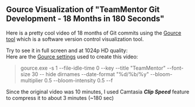 ## Gource Visualization of "TeamMentor Git Development - 18 Months in 180 Seconds"

Here is a pretty cool video of 18 months of Git commits using the [Gource tool](https://code.google.com/p/gource/) which is a software version control visualization tool.

Try to see it in full screen and at 1024p HD quality:  
Here are the [Gource settings](https://code.google.com/p/gource/wiki/Controls) used to create this video:

> gource.exe -s 1 --file-idle-time 0 --key --title "TeamMentor" --font-size 30 -- hide dirnames --date-format "%d/%b/%y" --bloom-multiplier 0.5 --bloom-intensity 0.5 --f

Since the original video was 10 minutes, I used Camtasia **_Clip Speed_** feature to compress it to about 3 minutes (~180 sec)
